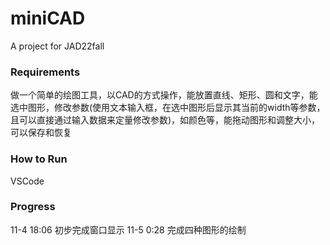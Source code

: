 # miniCAD
A project for JAD22fall
### Requirements
做一个简单的绘图工具，以CAD的方式操作，能放置直线、矩形、圆和文字，能选中图形，修改参数(使用文本输入框，在选中图形后显示其当前的width等参数，且可以直接通过输入数据来定量修改参数)，如颜色等，能拖动图形和调整大小，可以保存和恢复

### How to Run
VSCode

### Progress
11-4 18:06 初步完成窗口显示 
11-5 0:28 完成四种图形的绘制